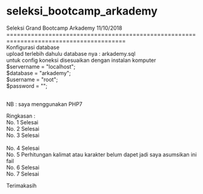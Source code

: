 # seleksi_bootcamp_arkademy
Seleksi Grand Bootcamp Arkademy 11/10/2018
========================================================================================<br>
Konfigurasi database <br>
upload terlebih dahulu database nya : arkademy.sql<br>
untuk config koneksi disesuaikan dengan instalan komputer <br>
$servername		= "localhost";<br>
$database 		= "arkademy";<br>
$username		= "root";<br>
$password		= ""; <br><br>

NB : saya menggunakan PHP7 <br>

Ringkasan : <br>
No. 1 Selesai<br>
No. 2 Selesai<br>
No. 3 Selesai<br><br>
No. 4 Selesai<br>
No. 5 Perhitungan kalimat atau karakter belum dapet jadi saya asumsikan ini fail<br>
No. 6 Selesai<br>
No. 7 Selesai<br>



Terimakasih <br>
